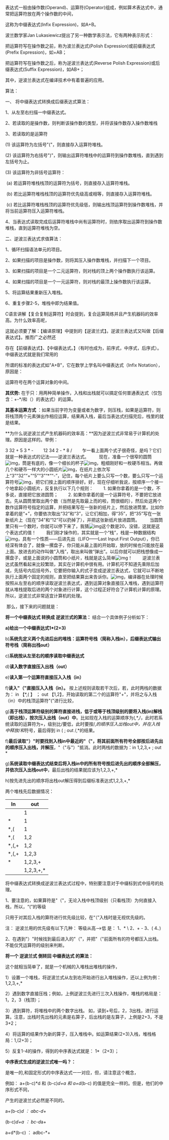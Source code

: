 表达式一般由操作数(Operand)、运算符(Operator)组成，例如算术表达式中，通常把运算符放在两个操作数的中间，

这称为中缀表达式(Infix Expression)，如A+B。

波兰数学家Jan Lukasiewicz提出了另一种数学表示法，它有两种表示形式：

把运算符写在操作数之前，称为波兰表达式(Polish Expression)或前缀表达式(Prefix Expression)，如+AB；

把运算符写在操作数之后，称为逆波兰表达式(Reverse Polish Expression)或后缀表达式(Suffix Expression)，如AB+；

其中，逆波兰表达式在编译技术中有着普遍的应用。

 

算法：

一、 将中缀表达式转换成后缀表达式算法：

1、从左至右扫描一中缀表达式。

2、若读取的是操作数，则判断该操作数的类型，并将该操作数存入操作数堆栈

3、若读取的是运算符

 (1) 该运算符为左括号"("，则直接存入运算符堆栈。

 (2) 该运算符为右括号")"，则输出运算符堆栈中的运算符到操作数堆栈，直到遇到左括号为止。

 (3) 该运算符为非括号运算符：

​    (a) 若运算符堆栈栈顶的运算符为括号，则直接存入运算符堆栈。

​    (b) 若比运算符堆栈栈顶的运算符优先级高或相等，则直接存入运算符堆栈。

​    (c) 若比运算符堆栈栈顶的运算符优先级低，则输出栈顶运算符到操作数堆栈，并将当前运算符压入运算符堆栈。

4、当表达式读取完成后运算符堆栈中尚有运算符时，则依序取出运算符到操作数堆栈，直到运算符堆栈为空。

 

二、逆波兰表达式求值算法：

1、循环扫描语法单元的项目。

2、如果扫描的项目是操作数，则将其压入操作数堆栈，并扫描下一个项目。

3、如果扫描的项目是一个二元运算符，则对栈的顶上两个操作数执行该运算。

4、如果扫描的项目是一个一元运算符，则对栈的最顶上操作数执行该运算。

5、将运算结果重新压入堆栈。

6、重复步骤2-5，堆栈中即为结果值。

 

 

 

 C语言讲解【复合复制运算符】时会提到，复合运算简练并且产生机器码的效率高。为什么效率高呢，

这就必须要了解：【编译原理】中提到的【逆波兰式】。逆波兰表达式又叫做【后缀表达式】。推而广之必然还

存在【前缀表达式】、【中缀表达式。】（有时也成为，前序式，中序式，后序式）。中缀表达式就是我们常用的

所谓的标准的表达式如"A+B"，它在数学上学名叫中缀表达式（Infix Notation），原因是：

运算符号在两个运算对象的中间。

   **其优势:** 在于只：用两种简单操作，入栈和出栈就可以搞定任何普通表达式（仅包含：+-*/和（）的表达式）的运算。

   **其基本运算方式** ：如果当前字符为变量或者为数字，则压栈，如果是运算符，则将栈顶两个元素弹出作相应运算，结果再入栈，最后当表达式扫描完后，栈里的就是结果。

   **为什么说逆波兰式产生机器码的效率高：**因为逆波兰式非常易于计算机的处理。原因是这样的。举例：

   3  32  + 5 3  *  -
　　12 34 2  -  *  8 /
　　乍一看上面两个式子很奇怪，是吗？它们就是一种表达式的记法——逆波兰表达式。
　　现在，准备一个很窄的圆筒![img](http://www.zoomino.cn/static-ox/images/z-keyword.gif)，筒是有底的，像一个细长的杯子![img](http://www.zoomino.cn/static-ox/images/z-keyword.gif)，粗细刚好和一枚硬币相当。再做几个和硬币一样大的小圆纸片![img](http://www.zoomino.cn/static-ox/images/z-keyword.gif)，在纸片上依次写上“3”“32”“+”“5”“3”“*”“-”，记住，每个纸片上要么只写一个数，要么只写一个运算符号![img](http://www.zoomino.cn/static-ox/images/z-keyword.gif)，把它们按上面的顺序排好。好，现在仔细听我说，按顺序一个接一个地拿起小圆纸片，反复执行以下几个规则：
　　1. 如果你拿着的是一个数，不多说，直接把它放进圆筒；
　　2. 如果你拿着的是一个运算符号，不要把它放进去。先从圆筒里取出两个数（当然是先取最上而的啦，筒很细的），然后处这两个数作运算符号指定的运算，并把结果写在一张新的纸片上，然后放进筒里。比如你拿着的是“+”，你要依次取出“32”和“3”，让它们相加，得“35”，把“35”写在一张新纸片上（现在“34”和“12”可以扔掉了），并把这张新纸片放进圆筒。
　　当圆筒里只有一个数时，你就可以停下来了，我猜![img](http://www.zoomino.cn/static-ox/images/z-keyword.gif)这个数是20，没错，这就是这个表达式的值！
　　我们刚才操作的，其实就是一个“栈”，栈是一种数据结构![img](http://www.zoomino.cn/static-ox/images/z-keyword.gif)，具有一个性质——后进先出（LIFO——Last Input First Output），你已经深有体会了，就像一摞盘子，你只能从最上面的开始取，放的时候也只能放在最上面。放进去的动作叫做“入栈”，取出来叫做“弹出”。以后你就可以把栈想像成一摞盘子，或是上面说的小圆筒和小纸片，栈就是这么简单![img](http://www.zoomino.cn/static-ox/images/z-keyword.gif)！
　　逆波兰表达式虽然看起来比较繁琐，其实在计算机中很有用。计算机可不知道先乘除后加减，先括号内后括号外，它要把你输入的式子变成逆波兰表达式，它就可以不断地执行上面两个固定的规则，直至把结果算出来告诉你。![img](http://www.zoomino.cn/static-ox/images/z-keyword.gif)，编译器在处理时候按照从左至右的顺序读取逆波兰表达式，遇到运算对象直接压入堆栈，遇到运算符就从堆栈提取后进的两个对象进行计算，这个过程正好符合了计算机计算的原理。所以，逆波兰式非常适宜计算机的处理。

​    那么，接下来的问题就是：

   **将一个中缀表达式 转换成 逆波兰式的算法：** 结合一个具体例子分析如下：

**a)给出一个中缀表达式1\*(2+3)**

 

b)**系统先定义两个先进后出的堆栈：运算符号栈（简称入栈in），后缀表达式输出符号栈（简称出栈out）**

 

c)**系统按从左至右的顺序读取中缀表达式**

 

d)**读入数字直接压入出栈（out）**

 

e)**读入第一个运算符直接压入入栈（in）**

 

f)**读入"（"直接压入入栈（in）。** 按上述规则读取若干次后，若，此时两栈的数据为： in 【*,( 】 ； out 【1,2】，开始读取的第二个的运算符"+"，并将之与入栈（in）中的栈顶运算符"("进行比较，

g)**高于栈顶运算符级别的算符直接进栈，低于或等于栈顶级别的要将入栈(in)解栈（即出栈），按次压入出栈（out）中**。比如现在入栈的运算顺序为(,*,/，此时若系统读取的运算符为+，级别比/要低，此时要按/,*的顺序压入出栈out中，并在入栈中释放/和*符号，最后得到 in ( ; out /,*的结果。

f)**最后读取"）"时要找到入栈in中最近的"（"，将其前面所有符号全部按后进先出的顺序压入出栈，并解压**，"（"与"）"抵消。此时两栈的数据为：in 1,2,3,+ ; out *

 

g)**系统读取中缀表达式结束后将入栈in中的所有符号按后进先出的顺序全部解压，并依次压入出栈out中**，最后出栈的结果就应该为1,2,3,+,*

 

h)按先进先出的顺序将出栈out解压得到后缀标准表达式1,2,3,+,*

 

两个堆栈先后数据情况：

| In    | out       |
| ----- | --------- |
|       | 1         |
| *     | 1         |
| *,(   | 1         |
| *,(   | 1,2       |
| *,(,+ | 1,2       |
| *,(,+ | 1,2,3     |
| *     | 1,2,3,+   |
|       | 1,2,3,+,* |

 

将中缀表达式转换成逆波兰表达式过程中，特别要注意对于中缀标到式中括号的处理。

1、要注意的，如果算符是"（"，无论入栈中栈顶级别（只看栈顶）为何直接入栈，所以，“(”的等级

  只用于对其后入栈的算符进行优先级比较，在“（”入栈时是无视优先级的。

  注： 逆波兰用的优先级有以下几种：  等级从高-->低 是：  1、* \    2、+ -    3、(    4、)

2、在遇到"）"时候找到最后进入的"（"，并把"（"前面所有的符号都压入出栈。不能仅凭运算符的级别来判断。

 

**将一个 逆波兰式 倒转回 中缀表达式 的算法：**

  这个就相当简单了，就是一个机械的入堆栈出堆栈的操作，

1）设置一个堆栈，将逆波兰式从左到右开始进行出入堆栈操作，还以上例为例：1,2,3,+,*

2）遇到数字直接压栈；例如，上例逆波兰先进行三次入栈操作，堆栈的格局是： 1，2，3（栈顶）；

3）遇到算符，将堆栈中的两个数字出栈。 如，读到+号后，2，3出栈，进行运算。注意，出栈时先出栈的元素是右算子，后出栈的是左算子，上例是2+3，不是3+2；

4）将运算的结果作为新的算子，压入堆栈中。如运算结果(2+3)入栈，堆栈格局：1,(2+3)；

5）反复1-4的操作，得到的中序表达式就是： 1*（2+3）；

  **中序表式生成的逆波兰式唯一吗？：**

是唯一的,和固定形式的中序表达式一一对应，但，请注意这个概念，

例如： a+(b-c)*d 和 (b-c)*d+a 和 a+d*(b-c) 的值是完全一样的。但是，他们的中序形式不同，

产生的逆波兰式必然是不同的。

   a+(b-c)*d ： abc-d*+

   (b-c)*d+a ：  bc-d*a+

   a+d*(b-c) ： adbc-*+
